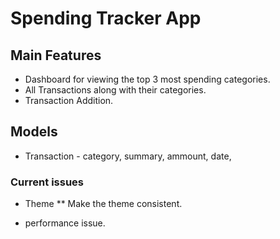 # Spending Tracker App


## Main Features
* Dashboard for viewing the top 3 most spending categories.
* All Transactions along with their categories.
* Transaction Addition.


## Models
* Transaction - category, summary, ammount, date,


### Current issues

* Theme
** Make the theme consistent.

* performance issue.


